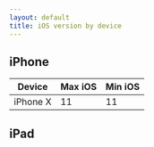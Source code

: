 ```yaml
---
layout: default
title: iOS version by device
---
```


## iPhone

| Device | Max iOS | Min iOS |
|--------|---------|---------|
| iPhone X | 11 | 11 |

## iPad
